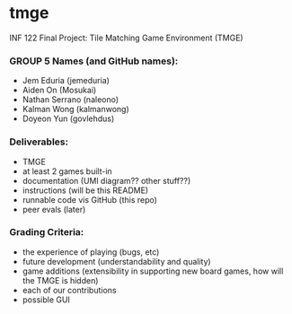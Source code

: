 # tmge
INF 122 Final Project: Tile Matching Game Environment (TMGE)

### GROUP 5 Names (and GitHub names):
- Jem Eduria (jemeduria)
- Aiden On (Mosukai)
- Nathan Serrano (naleono)
- Kalman Wong (kalmanwong)
- Doyeon Yun (govlehdus)

### Deliverables:
- TMGE
- at least 2 games built-in
- documentation (UMl diagram?? other stuff??)
- instructions (will be this README)
- runnable code vis GitHub (this repo)
- peer evals (later)

### Grading Criteria:
- the experience of playing (bugs, etc)
- future development (understandability and quality)
- game additions (extensibility in supporting new board games, how will the TMGE is hidden)
- each of our contributions
- possible GUI
